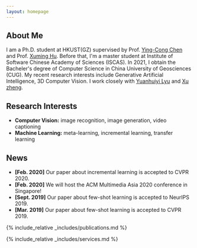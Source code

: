 ```yaml
---
layout: homepage
---
```


## About Me

I am a Ph.D. student at HKUST(GZ) supervised by Prof. [Ying-Cong Chen](https://www.yingcong.me/) and Prof. [Xuming Hu](https://xuminghu.github.io/). Before that, I'm a master student at Institute of Software Chinese Academy of Sciences (ISCAS). In 2021, I obtain the Bacheler's degree of Computer Science in China University of Geosciences (CUG). My recent research interests include Generative Artificial Intelligence, 3D Computer Vision. I work closely with [Yuanhuiyi Lyu](https://qc-ly.github.io/) and [Xu zheng](https://zhengxujosh.github.io/).
## Research Interests

- **Computer Vision:** image recognition, image generation, video captioning
- **Machine Learning:** meta-learning, incremental learning, transfer learning

## News

- **[Feb. 2020]** Our paper about incremental learning is accepted to CVPR 2020.
- **[Feb. 2020]** We will host the ACM Multimedia Asia 2020 conference in Singapore!
- **[Sept. 2019]** Our paper about few-shot learning is accepted to NeurIPS 2019.
- **[Mar. 2019]** Our paper about few-shot learning is accepted to CVPR 2019.

{% include_relative _includes/publications.md %}

{% include_relative _includes/services.md %}
